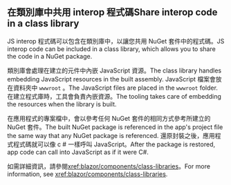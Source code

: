 ## <a name="share-interop-code-in-a-class-library"></a><span data-ttu-id="52327-101">在類別庫中共用 interop 程式碼</span><span class="sxs-lookup"><span data-stu-id="52327-101">Share interop code in a class library</span></span>

<span data-ttu-id="52327-102">JS interop 程式碼可以包含在類別庫中，以讓您共用 NuGet 套件中的程式碼。</span><span class="sxs-lookup"><span data-stu-id="52327-102">JS interop code can be included in a class library, which allows you to share the code in a NuGet package.</span></span>

<span data-ttu-id="52327-103">類別庫會處理在建立的元件中內嵌 JavaScript 資源。</span><span class="sxs-lookup"><span data-stu-id="52327-103">The class library handles embedding JavaScript resources in the built assembly.</span></span> <span data-ttu-id="52327-104">JavaScript 檔案會放在資料夾中 `wwwroot` 。</span><span class="sxs-lookup"><span data-stu-id="52327-104">The JavaScript files are placed in the `wwwroot` folder.</span></span> <span data-ttu-id="52327-105">在建立程式庫時，工具會負責內嵌資源。</span><span class="sxs-lookup"><span data-stu-id="52327-105">The tooling takes care of embedding the resources when the library is built.</span></span>

<span data-ttu-id="52327-106">在應用程式的專案檔中，會以參考任何 NuGet 套件的相同方式參考所建立的 NuGet 套件。</span><span class="sxs-lookup"><span data-stu-id="52327-106">The built NuGet package is referenced in the app's project file the same way that any NuGet package is referenced.</span></span> <span data-ttu-id="52327-107">還原封裝之後，應用程式程式碼就可以像 c # 一樣呼叫 JavaScript。</span><span class="sxs-lookup"><span data-stu-id="52327-107">After the package is restored, app code can call into JavaScript as if it were C#.</span></span>

<span data-ttu-id="52327-108">如需詳細資訊，請參閱<xref:blazor/components/class-libraries>。</span><span class="sxs-lookup"><span data-stu-id="52327-108">For more information, see <xref:blazor/components/class-libraries>.</span></span>
